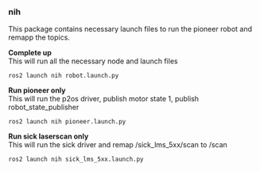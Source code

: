 ### nih
This package contains necessary launch files to run the pioneer robot and remapp the topics.

<b>Complete up</b> </br>
This will run all the necessary node and launch files
```
ros2 launch nih robot.launch.py
```



<b>Run pioneer only</b> </br>
This will run the p2os driver, publish motor state 1, publish robot_state_publisher
```
ros2 launch nih pioneer.launch.py
```

<b>Run sick laserscan only</b><br/>
This will run the sick driver and remap /sick_lms_5xx/scan to /scan
```
ros2 launch nih sick_lms_5xx.launch.py
```

